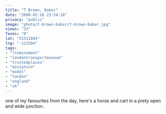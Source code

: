 ```yaml
---
title: "T Brown, Baker"
date: "2008-02-26 23:54:18"
privacy: "public"
image: "photo/t-brown-baker/t-brown-baker.jpg"
views: "32"
faves: "0"
lat: "51511864"
lng: "-121504"
tags:
- "ltnminimeet"
- "londontransportmuseum"
- "trustedplaces"
- "miniature"
- "model"
- "london"
- "england"
- "uk"
---
```

one of my favourites from the day, here's a horse and cart in a prety open and wide junction.
